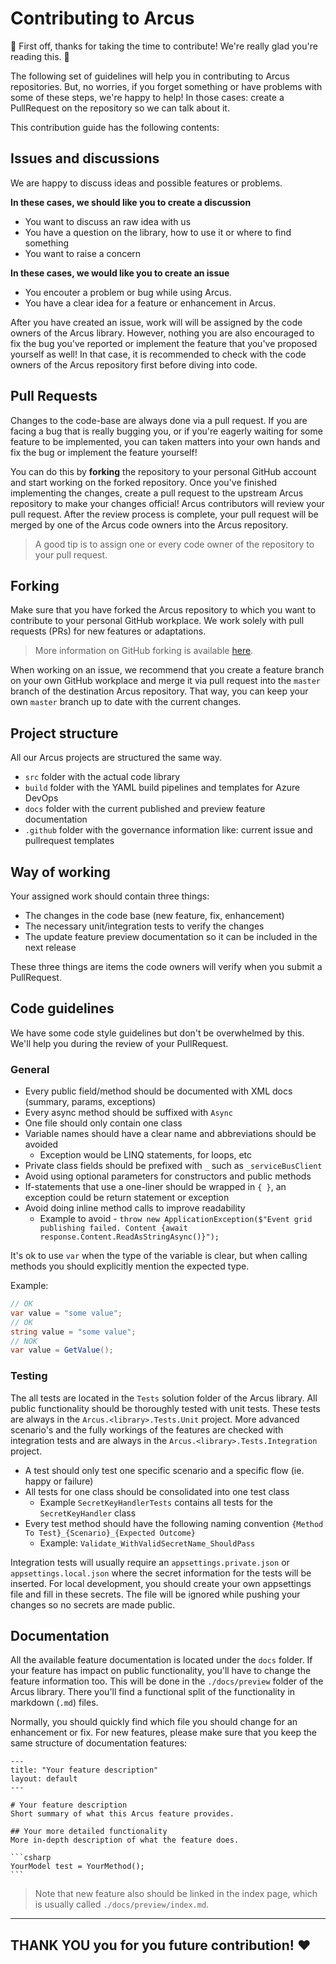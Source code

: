 # Contributing to Arcus
🎉 First off, thanks for taking the time to contribute! We're really glad you're reading this. 🎉

The following set of guidelines will help you in contributing to Arcus repositories.
But, no worries, if you forget something or have problems with some of these steps, we're happy to help! In those cases: create a PullRequest on the repository so we can talk about it.

This contribution guide has the following contents:

## Issues and discussions
We are happy to discuss ideas and possible features or problems.

**In these cases, we should like you to create a discussion**
- You want to discuss an raw idea with us
- You have a question on the library, how to use it or where to find something
- You want to raise a concern

**In these cases, we would like you to create an issue**
- You encouter a problem or bug while using Arcus.
- You have a clear idea for a feature or enhancement in Arcus.

After you have created an issue, work will will be assigned by the code owners of the Arcus library.  However, nothing you are also encouraged to fix the bug you've reported or implement the feature that you've proposed yourself as well!  In that case, it is recommended to check with the code owners of the Arcus repository first before diving into code.


## Pull Requests
Changes to the code-base are always done via a pull request.
If you are facing a bug that is really bugging you, or if you're eagerly waiting for some feature to be implemented, you can taken matters into your own hands and fix the bug or implement the feature yourself!

You can do this by **forking** the repository to your personal GitHub account and start working on the forked repository.  Once you've finished implementing the changes, create a pull request to the upstream Arcus repository to make your changes official!
Arcus contributors will review your pull request.  After the review process is complete, your pull request will be merged by one of the Arcus code owners into the Arcus repository.

> A good tip is to assign one or every code owner of the repository to your pull request.

## Forking
Make sure that you have forked the Arcus repository to which you want to contribute to your personal GitHub workplace. We work solely with pull requests (PRs) for new features or adaptations.

> More information on GitHub forking is available [here](https://guides.github.com/activities/forking/).

When working on an issue, we recommend that you create a feature branch on your own GitHub workplace and merge it via pull request into the `master` branch of the destination Arcus repository. That way, you can keep your own `master` branch up to date with the current changes.

## Project structure
All our Arcus projects are structured the same way.

- `src` folder with the actual code library
- `build` folder with the YAML build pipelines and templates for Azure DevOps
- `docs` folder with the current published and preview feature documentation
- `.github` folder with the governance information like: current issue and pullrequest templates 

## Way of working
Your assigned work should contain three things:
- The changes in the code base (new feature, fix, enhancement)
- The necessary unit/integration tests to verify the changes
- The update feature preview documentation so it can be included in the next release

These three things are items the code owners will verify when you submit a PullRequest.

## Code guidelines
We have some code style guidelines but don't be overwhelmed by this. We'll help you during the review of your PullRequest.

### General
- Every public field/method should be documented with XML docs (summary, params, exceptions)
- Every async method should be suffixed with `Async`
- One file should only contain one class
- Variable names should have a clear name and abbreviations should be avoided
  - Exception would be LINQ statements, for loops, etc
- Private class fields should be prefixed with `_` such as `_serviceBusClient`
- Avoid using optional parameters for constructors and public methods
- If-statements that use a one-liner should be wrapped in `{ }`, an exception could be return statement or exception
- Avoid doing inline method calls to improve readability
  - Example to avoid - `throw new ApplicationException($"Event grid publishing failed. Content {await response.Content.ReadAsStringAsync()}");`

It's ok to use `var` when the type of the variable is clear, but when calling methods you should explicitly mention the expected type.

Example:
```csharp
// OK
var value = "some value";
// OK
string value = "some value";
// NOK
var value = GetValue();
```

### Testing
The all tests are located in the `Tests` solution folder of the Arcus library. All public functionality should be thoroughly tested with unit tests. These tests are always in the `Arcus.<library>.Tests.Unit` project. More advanced scenario's and the fully workings of the features are checked with integration tests and are always in the `Arcus.<library>.Tests.Integration` project. 

- A test should only test one specific scenario and a specific flow (ie. happy or failure)
- All tests for one class should be consolidated into one test class
  - Example `SecretKeyHandlerTests` contains all tests for the `SecretKeyHandler` class
- Every test method should have the following naming convention `{Method To Test}_{Scenario}_{Expected Outcome}`
  - Example: `Validate_WithValidSecretName_ShouldPass`

Integration tests will usually require an `appsettings.private.json` or `appsettings.local.json` where the secret information for the tests will be inserted.
For local development, you should create your own appsettings file and fill in these secrets. The file will be ignored while pushing your changes so no secrets are made public.

## Documentation
All the available feature documentation is located under the `docs` folder. If your feature has impact on public functionality, you'll have to change the feature information too.
This will be done in the `./docs/preview` folder of the Arcus library. There you'll find a functional split of the functionality in markdown (`.md`) files.

Normally, you should quickly find which file you should change for an enhancement or fix. 
For new features, please make sure that you keep the same structure of documentation features:

````
---
title: "Your feature description"
layout: default
---

# Your feature description
Short summary of what this Arcus feature provides.

## Your more detailed functionality
More in-depth description of what the feature does.

```csharp
YourModel test = YourMethod(); 
```
````

> Note that new feature also should be linked in the index page, which is usually called `./docs/preview/index.md`.

___
## THANK YOU you for you future contribution! ♥
